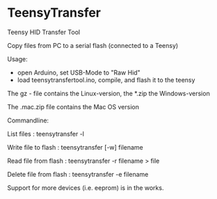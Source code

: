 # TeensyTransfer
Teensy HID Transfer Tool 

Copy files from PC to a serial flash (connected to a Teensy)

Usage:
 - open Arduino, set USB-Mode to "Raw Hid"
 - load teensytransfertool.ino, compile, and flash it to the teensy
 
The gz - file contains the Linux-version, the *.zip the Windows-version

The .mac.zip file contains the Mac OS version

Commandline:

 List files : teensytransfer -l 
 
 Write file to flash : teensytransfer [-w] filename
 
 Read file from flash : teensytransfer -r filename > file
 
 Delete file from flash : teensytransfer -e filename
 
 
Support for more devices (i.e. eeprom) is in the works.


